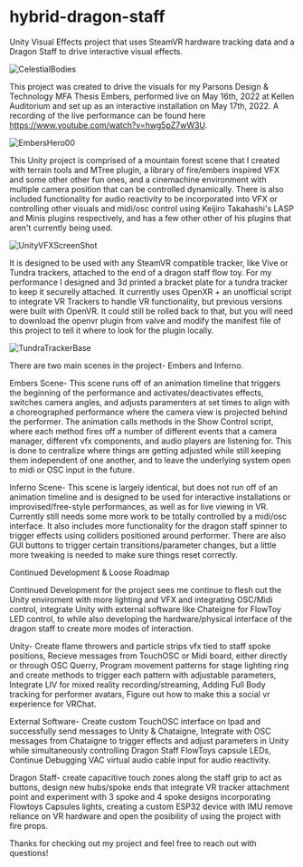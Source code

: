 # hybrid-dragon-staff
Unity Visual Effects project that uses SteamVR hardware tracking data and a Dragon Staff to drive interactive visual effects.

![CelestialBodies](https://user-images.githubusercontent.com/44481407/172655543-b405bd81-6674-439e-99c1-094ecf4ceff9.jpg)

This project was created to drive the visuals for my Parsons Design & Technology MFA Thesis Embers, performed live on May 16th, 2022 at Kellen Auditorium and set up as an interactive installation on May 17th, 2022. A recording of the live performance can be found here https://www.youtube.com/watch?v=hwg5pZ7wW3U.

![EmbersHero00](https://user-images.githubusercontent.com/44481407/172657362-540a57eb-39ae-4224-8f07-81be6ebb2471.jpg)

This Unity project is comprised of a mountain forest scene that I created with terrain tools and MTree plugin, a library of fire/embers inspired VFX and some other other fun ones, and a cinemachine environment with multiple camera position that can be controlled dynamically. There is also included functionality for audio reactivity to be incorporated into VFX or controlling other visuals and midi/osc control using Keijiro Takahashi's LASP and Minis plugins respectively, and has a few other other of his plugins that aren't currently being used.

![UnityVFXScreenShot](https://user-images.githubusercontent.com/44481407/172657795-d45dd8b2-8659-4471-850b-893800989e80.jpg)

It is designed to be used with any SteamVR compatible tracker, like Vive or Tundra trackers, attached to the end of a dragon staff flow toy. For my performance I designed and 3d printed a bracket plate for a tundra tracker to keep it securelly attached. It currently uses OpenXR + an unofficial script to integrate VR Trackers to handle VR functionality, but previous versions were built with OpenVR. It could still be rolled back to that, but you will need to download the openvr plugin from valve and modify the manifest file of this project to tell it where to look for the plugin locally.

![TundraTrackerBase](https://user-images.githubusercontent.com/44481407/172661574-20d78b59-abba-4fd8-8778-3919c6018239.jpg)


There are two main scenes in the project- Embers and Inferno.

Embers Scene-
This scene runs off of an animation timeline that triggers the beginning of the performance and activates/deactivates effects, switches camera angles, and adjusts paramenters at set times to align with a choreographed performance where the camera view is projected behind the performer. The animation calls methods in the Show Control script, where each method fires off a number of different events that a camera manager, different vfx components, and audio players are listening for. This is done to centralize where things are getting adjusted while still keeping them independent of one another, and to leave the underlying system open to midi or OSC input in the future.

Inferno Scene-
This scene is largely identical, but does not run off of an animation timeline and is designed to be used for interactive installations or improvised/free-style performances, as well as for live viewing in VR. Currently still needs some more work to be totally controlled by a midi/osc interface. It also includes more functionality for the dragon staff spinner to trigger effects using colliders positioned around performer. There are also GUI buttons to trigger certain transitions/parameter changes, but a little more tweaking is needed to make sure things reset correctly.


Continued Development & Loose Roadmap

Continued Development for the project sees me continue to flesh out the Unity enviroment with more lighting and VFX and integrating OSC/Midi control, integrate Unity with external software like Chateigne for FlowToy LED control, to while also developing the hardware/physical interface of the dragon staff to create more modes of interaction.


Unity-
Create flame throwers and particle strips vfx tied to staff spoke positions,
Recieve messages from TouchOSC or Midi board, either directly or through OSC Querry,
Program movement patterns for stage lighting ring and create methods to trigger each pattern with adjustable parameters,
Integrate LIV for mixed reality recording/streaming,
Adding Full Body tracking for performer avatars,
Figure out how to make this a social vr experience for VRChat.


External Software-
Create custom TouchOSC interface on Ipad and successfully send messages to Unity & Chataigne,
Integrate with OSC messages from Chataigne to trigger effects and adjust parameters in Unity while simultaneously controlling Dragon Staff FlowToys capsule LEDs,
Continue Debugging VAC virtual audio cable input for audio reactivity.



Dragon Staff-
create capacitive touch zones along the staff grip to act as buttons,
design new hubs/spoke ends that integrate VR tracker attachment point and experiment with 3 spoke and 4 spoke designs incorporating Flowtoys Capsules lights,
creating a custom ESP32 device with IMU remove reliance on VR hardware and open the posibility of using the project with fire props.


Thanks for checking out my project and feel free to reach out with questions!
